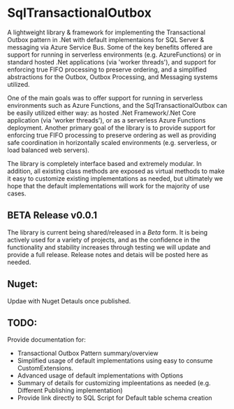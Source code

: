 # SqlTransactionalOutbox
A lightweight library & framework for implementing the Transactional Outbox pattern in .Net with default implementaions for SQL Server & messaging via Azure Service Bus. Some of the key benefits offered are support for running in serverless environments (e.g. AzureFunctions) or in standard hosted .Net applications (via 'worker threads'), and support for enforcing true FIFO processing to preserve ordering, and a simplified abstractions for the Outbox, Outbox Processing, and Messaging systems utilized.

One of the main goals was to offer support for running in serverless environments such as Azure Functions, and the SqlTransactionalOutbox can be easily utilized either way: as hosted .Net Framework/.Net Core application (via 'worker threads'), or as a serverless Azure Functions deployment. Another primary goal of the library is to provide support for enforcing true FIFO processing to preserve ordering as well as providing safe coordination in horizontally scaled environments (e.g. serverless, or load balanced web servers).

The library is completely interface based and extremely modular. In addition, all existing class methods are exposed as virtual methods to make it easy to customize existing implementations as needed, but ultimately we hope that the default implementations will work for the majority of use cases.

## BETA Release v0.0.1
The library is current being shared/released in a _Beta_ form. It is being actively used for a variety of projects, and as the confidence in the functionality and stability increases through testing we will update and provide a full release. Release notes and detais will be posted here as needed.

## Nuget:
Updae with Nuget Detauls once published.

## TODO:
Provide documentation for:
 - Transactional Outbox Pattern summary/overview
 - Simplified usage of default implementations using easy to consume CustomExtensions.
 - Advanced usage of default implementations with Options
 - Summary of details for customizing impleentations as needed (e.g. Different Publishing implementation)
 - Provide link directly to SQL Script for Default table schema creation 
